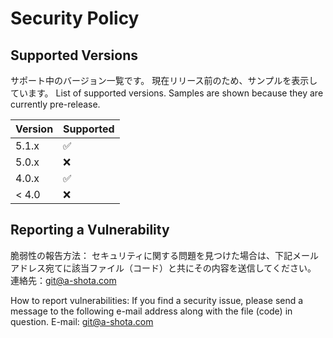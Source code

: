 # Security Policy

## Supported Versions

サポート中のバージョン一覧です。
現在リリース前のため、サンプルを表示しています。
List of supported versions.
Samples are shown because they are currently pre-release.

| Version | Supported          |
| ------- | ------------------ |
| 5.1.x   | :white_check_mark: |
| 5.0.x   | :x:                |
| 4.0.x   | :white_check_mark: |
| < 4.0   | :x:                |

## Reporting a Vulnerability

脆弱性の報告方法：
セキュリティに関する問題を見つけた場合は、下記メールアドレス宛てに該当ファイル（コード）と共にその内容を送信してください。
連絡先：git@a-shota.com

How to report vulnerabilities:
If you find a security issue, please send a message to the following e-mail address along with the file (code) in question.
E-mail: git@a-shota.com
